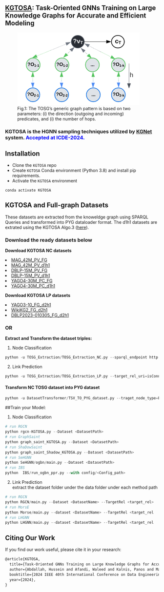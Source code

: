 ## <a href="https://arxiv.org/abs/2403.05752">KGTOSA</a>: Task-Oriented GNNs Training on Large Knowledge Graphs for Accurate and Efficient Modeling
<figure>
  <img src="KGTOSA_BGP.png" width="400" />
  <figcaption>Fig.1: The TOSG’s generic graph pattern is based on two parameters: (i) the direction (outgoing and incoming) predicates, and (i) the number of hops.</figcaption>
</figure>

<p><h3>KGTOSA is the HGNN sampling techniques utilized by <a href="https://github.com/CoDS-GCS/KGNET">KGNet</a> system. <span style="color:blue">Accepted at ICDE-2024.</span></h3> </h3></p>

## Installation
* Clone the `KGTOSA` repo 
* Create `KGTOSA` Conda environment (Python 3.8) and install pip requirements.
* Activate the `KGTOSA` environment
```commandline
conda activate KGTOSA
```
## KGTOSA and Full-graph Datasets
These datasets are extracted from the knoweldge graph using SPARQL Queries and transformed into PYG dataloader format.
The d1h1 datasets are extrated using the KGTOSA Algo.3 (<a href="https://arxiv.org/abs/2403.05752">here</a>). 
### Download the ready datasets below
<b>Download KGTOSA NC datasets</b>
<li>
<a href="http://206.12.102.56/CodsData/KGNET/KGBen/MAG/MAG42M_PV_FG.zip">MAG_42M_PV_FG</a>
</li><li>
<a href="http://206.12.102.56/CodsData/KGNET/KGBen/MAG/MAG42M_PV_d1h1.zip">MAG_42M_PV_d1h1</a>
</li><li>
<a href="http://206.12.102.56/CodsData/KGNET/KGBen/DBLP/DBLP15M_PV_FG.zip">DBLP-15M_PV_FG</a>
</li><li>
<a href="http://206.12.102.56/CodsData/KGNET/KGBen/DBLP/DBLP15M_PV_d1h1.zip">DBLP-15M_PV_d1h1</a>
</li>
<li>
<a href="http://206.12.102.56/CodsData/KGNET/KGBen/YAGO/YAGO_FM200.zip">YAGO4-30M_PC_FG</a>
</li>
<li>
<a href="http://206.12.102.56/CodsData/KGNET/KGBen/YAGO/YAGO_Star200.zip">YAGO4-30M_PC_d1h1</a>
</li>

<b>Download KGTOSA LP datasets</b>
<li>
<a href="http://206.12.102.56/CodsData/KGNET/KGBen/YAGO3-10/KGTOSA_YAGO3-10.zip">YAGO3-10_FG_d2h1</a>
</li>
<li>
<a href="http://206.12.102.56/CodsData/KGNET/KGBen/OGBL-WikiKG2-2015/WikiKG2_LP.zip">WikiKG2_FG_d2h1</a>
</li>
<li>
<a href="http://206.12.102.56/CodsData/KGNET/KGBen/DBLP/LP/DBLP2023-010305.zip">DBLP2023-010305_FG_d2h1</a>
</li>

### OR

<b>Extract and Transform the dataset triples:</b>
1. Node Classification
```python
python -u TOSG_Extraction/TOSG_Extraction_NC.py --sparql_endpoint http://206.12.98.118:8890/sparql --graph_uri http://dblp.org --target_rel_uri https://dblp.org/rdf/schema#publishedIn --TOSG d1h1 --batch_size 1000000 --out_file DBLP-15M_PV --threads_count 32  
```
2. Link Prediction
```python
python -u TOSG_Extraction/TOSG_Extraction_LP.py --target_rel_uri=isConnectedTo --data_path=<path> --dataset=YAGO3-10 --TOSG=d1h1 --file_sep=tab
```
#### Transform NC TOSG dataset into PYG dataset
```python
python -u DatasetTransformer/TSV_TO_PYG_dataset.py --traget_node_type=Paper --target_rel=publishedIn --csv_path=<path> --dataset_name=DBLP-15M_PV_d1h1 --file_sep=tab --split_rel=publish_year 
```




##Train your Model:
1. Node Classification
```python
# run RGCN  
python rgcn-KGTOSA.py --Dataset <DatasetPath>
# run GraphSaint  
python graph_saint_KGTOSA.py --Dataset <DatasetPath>
# run ShaDowSaint  
python graph_saint_Shadow_KGTOSA.py --Dataset <DatasetPath>
# run SeHGNN  
python SeHGNN/ogbn/main.py --Dataset <DatasetPath>
# run IBS
python  IBS/run_ogbn_ppr.py --with config/<Config_path>  
```

2. Link Prediction <br>
extract the dataset folder under the data folder under each method path
```python
# run RGCN  
python RGCN/main.py --Dataset <DatasetName> --TargetRel <target_rel>
# run MorsE  
python Morse/main.py --dataset <DatasetName> --TargetRel <target_rel
# run LHGNN  
python LHGNN/main.py --dataset <DatasetName> --TargetRel <target_rel
```

## Citing Our Work
If you find our work useful, please cite it in your research:
<br>
```html
@article{KGTOSA,
  title={Task-Oriented GNNs Training on Large Knowledge Graphs for Accurate and Efficient Modeling},
  author={Abdallah, Hussein and Afandi, Waleed and Kalnis, Panos and Mansour, Essam},
  booktitle={2024 IEEE 40th International Conference on Data Engineering (ICDE)}, 
  year={2024},
}
```
